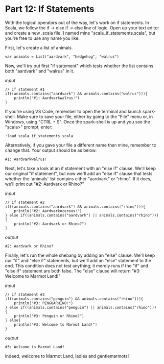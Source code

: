 # Part 12: If Statements

With the logical operators out of the way, let's work on if statements. In Scala, we follow the if -> else if -> else line of logic. Open up your text editor and create a new .scala file. I named mine "scala_if_statements.scala", but you're free to use any name you like. 

First, let's create a list of animals. 

```
var animals = List("aardvark", "hedgehog", "walrus")
```

Now, we'll try out first "if statement" which tests whether the list contains both "aardvark" and "walrus" in it. 

*input*

```
// if statement #1 
if((animals.contains("aardvark") && animals.contains("walrus"))){
    println("#1: Aardvarkwalrus!")
} 
```

If you're using VS Code, remember to open the terminal and launch spark-shell. Make sure to save your file, either by going to the "File" menu or, in Windows, using "CTRL + S". Once the spark-shell is up and you see the "scala>" prompt, enter:

```
:load scala_if_statements.scala
```

Alternatively, if you gave your file a different name than mine, remember to change that. Your output should be as below:

```
#1: Aardvarkwalrus!

```

Next, let's take a look at an if statement with an "else if" clause. We'll keep our original "if statement", but now we'll add an "else if" clause that tests whether the 'animals' list contains either "aardvark" or "rhino". If it does, we'll print out "#2: Aardvark or Rhino?"

*input*

```
// if statement #2 
if((animals.contains("aardvark") && animals.contains("rhino"))){
    println("#2: Aardvarkocerous!")
} else if((animals.contains("aardvark") || animals.contains("rhino"))) {
    println("#2: Aardvark or Rhino?")
} 
```

*output*

```
#2: Aardvark or Rhino?
```


Finally, let's run the whole shebang by adding an "else" clause. We'll keep our "if" and "else if" statements, but we'll add an "else" statement to the end. This condition does not test anything; it merely runs if the "if" and "else if" statement are both false. The "else" clause will return "#3: Welcome to Marmot Land!"


*input*

```
// if statement #3
if((animals.contains("penguin") && animals.contains("rhino"))){
    println("#3: PENGUARHINO!")
} else if((animals.contains("penguin") || animals.contains("rhino"))) {
    println("#3: Penguin or Rhino?")
} else{
    println("#3: Welcome to Marmot Land!")
}

```

*output*

```
#3: Welcome to Marmot Land!
```

Indeed, welcome to Marmot Land, ladies and gentlemarmots!

